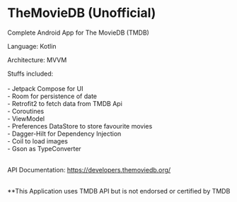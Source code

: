 # TheMovieDB (Unofficial)

Complete Android App for The MovieDB (TMDB)

Language: Kotlin

Architecture: MVVM

Stuffs included:</br></br>
    - Jetpack Compose for UI</br>
    - Room for persistence of date</br>
    - Retrofit2 to fetch data from TMDB Api</br>
    - Coroutines</br>
    - ViewModel</br>
    - Preferences DataStore to store favourite movies</br>
    - Dagger-Hilt for Dependency Injection</br>
    - Coil to load images</br>
    - Gson as TypeConverter</br></br>
    
API Documentation: https://developers.themoviedb.org/</br></br>

**This Application uses TMDB API but is not endorsed or certified by TMDB
